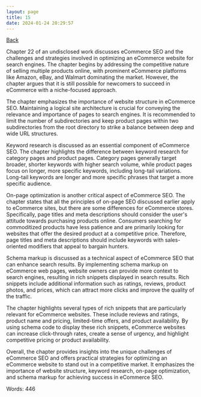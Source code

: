 ```yaml
---
layout: page
title: 15
date: 2024-01-24 20:29:57
---
```


[Back](./)


Chapter 22 of an undisclosed work discusses eCommerce SEO and the challenges and strategies involved in optimizing an eCommerce website for search engines. The chapter begins by addressing the competitive nature of selling multiple products online, with prominent eCommerce platforms like Amazon, eBay, and Walmart dominating the market. However, the chapter argues that it is still possible for newcomers to succeed in eCommerce with a niche-focused approach.

The chapter emphasizes the importance of website structure in eCommerce SEO. Maintaining a logical site architecture is crucial for conveying the relevance and importance of pages to search engines. It is recommended to limit the number of subdirectories and keep product pages within two subdirectories from the root directory to strike a balance between deep and wide URL structures.

Keyword research is discussed as an essential component of eCommerce SEO. The chapter highlights the difference between keyword research for category pages and product pages. Category pages generally target broader, shorter keywords with higher search volume, while product pages focus on longer, more specific keywords, including long-tail variations. Long-tail keywords are longer and more specific phrases that target a more specific audience.

On-page optimization is another critical aspect of eCommerce SEO. The chapter states that all the principles of on-page SEO discussed earlier apply to eCommerce sites, but there are some differences for eCommerce stores. Specifically, page titles and meta descriptions should consider the user's attitude towards purchasing products online. Consumers searching for commoditized products have less patience and are primarily looking for websites that offer the desired product at a competitive price. Therefore, page titles and meta descriptions should include keywords with sales-oriented modifiers that appeal to bargain hunters.

Schema markup is discussed as a technical aspect of eCommerce SEO that can enhance search results. By implementing schema markup on eCommerce web pages, website owners can provide more context to search engines, resulting in rich snippets displayed in search results. Rich snippets include additional information such as ratings, reviews, product photos, and prices, which can attract more clicks and improve the quality of the traffic.

The chapter highlights several types of rich snippets that are particularly relevant for eCommerce websites. These include reviews and ratings, product name and pricing, limited-time offers, and product availability. By using schema code to display these rich snippets, eCommerce websites can increase click-through rates, create a sense of urgency, and highlight competitive pricing or product availability.

Overall, the chapter provides insights into the unique challenges of eCommerce SEO and offers practical strategies for optimizing an eCommerce website to stand out in a competitive market. It emphasizes the importance of website structure, keyword research, on-page optimization, and schema markup for achieving success in eCommerce SEO.

Words: 446